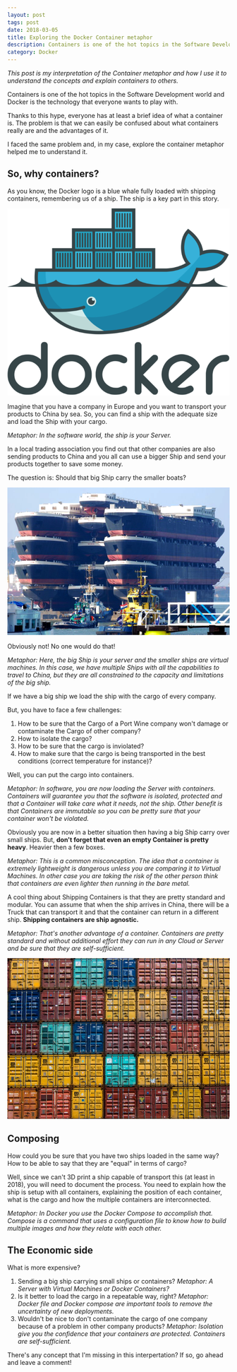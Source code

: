 ```yaml
---
layout: post
tags: post
date: 2018-03-05
title: Exploring the Docker Container metaphor
description: Containers is one of the hot topics in the Software Development world and Docker is the technology that everyone wants to play with. Thanks to this hype, everyone has at least a brief idea of what a container is.
category: Docker
---
```


_This post is my interpretation of the Container metaphor and how I use it to understand the concepts and explain containers to others._

Containers is one of the hot topics in the Software Development world and Docker is the technology that everyone wants to play with.

Thanks to this hype, everyone has at least a brief idea of what a container is. The problem is that we can easily be confused about what containers really are and the advantages of it.

I faced the same problem and, in my case, explore the container metaphor helped me to understand it.

## So, why containers?

As you know, the Docker logo is a blue whale fully loaded with shipping containers, remembering us of a ship. The ship is a key part in this story.

[![Docker](/images/exploring-the-docker-container-metaphor-docker.png)](https://docker.com/)

Imagine that you have a company in Europe and you want to transport your products to China by sea. So, you can find a ship with the adequate size and load the Ship with your cargo.

_Metaphor: In the software world, the ship is your Server._

In a local trading association you find out that other companies are also sending products to China and you all can use a bigger Ship and send your products together to save some money.

The question is: Should that big Ship carry the smaller boats?

![Ship of Ships](/images/exploring-the-docker-container-metaphor-ship-of-ships.png)

Obviously not! No one would do that!

_Metaphor: Here, the big Ship is your server and the smaller ships are virtual machines. In this case, we have multiple Ships with all the capabilities to travel to China, but they are all constrained to the capacity and limitations of the big ship._

If we have a big ship we load the ship with the cargo of every company.

But, you have to face a few challenges:

1. How to be sure that the Cargo of a Port Wine company won't damage or contaminate the Cargo of other company?
2. How to isolate the cargo?
3. How to be sure that the cargo is inviolated?
4. How to make sure that the cargo is being transported in the best conditions (correct temperature for instance)?

Well, you can put the cargo into containers.

_Metaphor: In software, you are now loading the Server with containers. Containers will guarantee you that the software is isolated, protected and that a Container will take care what it needs, not the ship. Other benefit is that Containers are immutable so you can be pretty sure that your container won't be violated._

Obviously you are now in a better situation then having a big Ship carry over small ships. But, **don't forget that even an empty Container is pretty heavy**. Heavier then a few boxes.

_Metaphor: This is a common misconception. The idea that a container is extremely lightweight is dangerous unless you are comparing it to Virtual Machines. In other case you are taking the risk of the other person think that containers are even lighter then running in the bare metal._

A cool thing about Shipping Containers is that they are pretty standard and modular. You can assume that when the ship arrives in China, there will be a Truck that can transport it and that the container can return in a different ship. **Shipping containers are ship agnostic.**

_Metaphor: That's another advantage of a container. Containers are pretty standard and without additional effort they can run in any Cloud or Server and be sure that they are self-sufficient._

[![Containers](/images/exploring-the-docker-container-metaphor-containers.jpg)](https://unsplash.com/photos/uBe2mknURG4)

## Composing

How could you be sure that you have two ships loaded in the same way? How to be able to say that they are "equal" in terms of cargo?

Well, since we can't 3D print a ship capable of transport this (at least in 2018), you will need to document the process. You need to explain how the ship is setup with all containers, explaining the position of each container, what is the cargo and how the multiple containers are interconnected.

_Metaphor: In Docker you use the Docker Compose to accomplish that. Compose is a command that uses a configuration file to know how to build multiple images and how they relate with each other._

## The Economic side

What is more expensive?

1. Sending a big ship carrying small ships or containers?
   _Metaphor: A Server with Virtual Machines or Docker Containers?_
2. Is it better to load the cargo in a repeatable way, right? _Metaphor: Docker file and Docker compose are important tools to remove the uncertainty of new deployments._
3. Wouldn't be nice to don't contaminate the cargo of one company because of a problem in other company products? _Metaphor: Isolation give you the confidence that your containers are protected. Containers are self-sufficient._

There's any concept that I'm missing in this interpertation? If so, go ahead and leave a comment!
